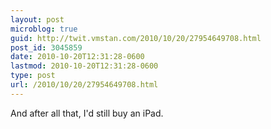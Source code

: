 ```yaml
---
layout: post
microblog: true
guid: http://twit.vmstan.com/2010/10/20/27954649708.html
post_id: 3045859
date: 2010-10-20T12:31:28-0600
lastmod: 2010-10-20T12:31:28-0600
type: post
url: /2010/10/20/27954649708.html
---
```

And after all that, I'd still buy an iPad.
